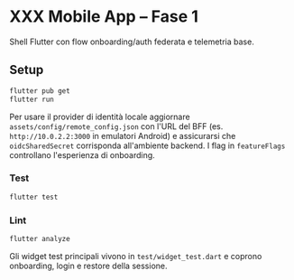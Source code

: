 # XXX Mobile App – Fase 1

Shell Flutter con flow onboarding/auth federata e telemetria base.

## Setup

```powershell
flutter pub get
flutter run
```

Per usare il provider di identità locale aggiornare `assets/config/remote_config.json` con l'URL del BFF (es. `http://10.0.2.2:3000` in emulatori Android) e assicurarsi che `oidcSharedSecret` corrisponda all'ambiente backend. I flag in `featureFlags` controllano l'esperienza di onboarding.

### Test

```powershell
flutter test
```

### Lint

```powershell
flutter analyze
```

Gli widget test principali vivono in `test/widget_test.dart` e coprono onboarding, login e restore della sessione.
